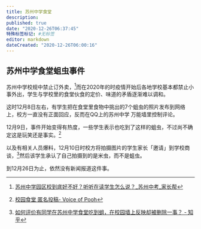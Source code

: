 ```yaml
---
title: 苏州中学食堂
description:
published: true
date: "2020-12-26T06:37:45"
特殊标签标记: #无标签
editor: markdown
dateCreated: "2020-12-26T06:00:16"
---
```


## 苏州中学食堂蛆虫事件

苏州中学校规中禁止订外卖，[^7616008]而在2020年的时疫情开始后各地学校基本都禁止小事外出，学生与学校里的食堂伙食的定价、味道的矛盾逐渐难以调和。

[^7616008]: [苏州中学园区校到底好不好？听听在读学生怎么说？_苏州中考_家长帮](https://web.archive.org/web/20201226053025/http://www.jzb.com/bbs/thread-7616008-1-1.html)

这时12月8日左右，有学生把在食堂里食物中挑出的7个蛆虫的照片发布到网络上，校方一直没有正面回应，反而在QQ上的苏州中学 万能墙里控制评论。

12月9日，事件开始变得有热度，一些学生表示也吃到了这样的蛆虫，不过尚不确定这是玩笑还是事实。[^51278]

[^51278]: [校园食堂 匿名投稿- Voice of Pooh](https://web.archive.org/web/20201226063221/https://t.me/s/VoiceofPooh/51278)

以及有相关人员爆料，12月10日时校方将拍摄图片的学生家长「邀请」到学校商谈，[^433965406]然后该学生承认了自己拍摄到的是米虫，而不是蛆虫。

[^433965406]: [如何评价有同学在苏州中学食堂吃到蛆，在校园墙上反映却被删除一事？ - 知乎](https://web.archive.org/web/20201226051215/https://www.zhihu.com/question/433965406)

到12月26日为止，依然没有新闻报道这件事。

<!--
最近由于沉迷赛博朋克 2077，以及查资料时遇到了瓶颈，有一段时间没有更新了，实在惭愧。{(>_<)}
实在是敬佩那些新闻、文章、论文写的完备又快速的大佬，总有一天我也希望我能成为那样的人。
最近新开的一个项目，虽然可能只有几分钟的热度，叫做[「遗言 ~Last words~」](https://t.me/Last_words_CCED)，主要收集2000年之后的遗言
这个项目更新得越慢越好，那么日志就这么多吧，今天除了苏州中学食堂的事情我也没有其他的想要表达的了+_+
-->
